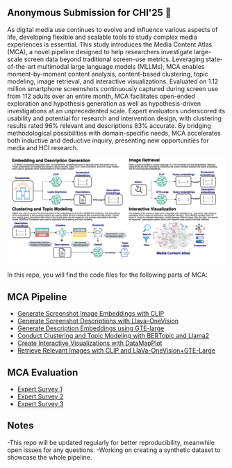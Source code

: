 ## Anonymous Submission for CHI'25 👋


As digital media use continues to evolve and influence various aspects of life, developing flexible and scalable tools to study complex media experiences is essential. This study introduces the Media Content Atlas (MCA), a novel pipeline designed to help researchers investigate large-scale screen data beyond traditional screen-use metrics. Leveraging state-of-the-art multimodal large language models (MLLMs), MCA enables moment-by-moment content analysis, content-based clustering, topic modeling, image retrieval, and interactive visualizations. Evaluated on 1.12 million smartphone screenshots continuously captured during screen use from 112 adults over an entire month, MCA facilitates open-ended exploration and hypothesis generation as well as hypothesis-driven investigations at an unprecedented scale. Expert evaluators underscored its usability and potential for research and intervention design, with clustering results rated 96% relevant and descriptions 83% accurate. By bridging methodological possibilities with domain-specific needs, MCA accelerates both inductive and deductive inquiry, presenting new opportunities for media and HCI research.

![image](https://github.com/mediacontentatlas/mediacontentatlas/blob/main/assets/mcapipeline.png)

In this repo, you will find the code files for the following parts of MCA: 
## MCA Pipeline
- [Generate Screenshot Image Embeddings with CLIP](https://github.com/mediacontentatlas/mediacontentatlas/blob/main/mca_pipeline/anonymized_clip_embedding_generation.py) 
- [Generate Screenshot Descriptions with Llava-OneVision](https://github.com/mediacontentatlas/mediacontentatlas/blob/main/mca_pipeline/anonymized_description_generation.py)
- [Generate Description Embeddings using GTE-large](https://github.com/mediacontentatlas/mediacontentatlas/blob/main/mca_pipeline/anonymized_description_embedding_generation.py)
- [Conduct Clustering and Topic Modeling with BERTopic and Llama2](https://github.com/mediacontentatlas/mediacontentatlas/blob/main/mca_pipeline/anonymized_clustering_topicmodeling_example.py)
- [Create Interactive Visualizations with DataMapPlot](https://github.com/mediacontentatlas/mediacontentatlas/blob/main/mca_pipeline/anonymized_create_interactive_visualizations.py)
- [Retrieve Relevant Images with CLIP and LlaVa-OneVision+GTE-Large](https://github.com/mediacontentatlas/mediacontentatlas/blob/main/mca_pipeline/anonymized_image_retrieval_app.py)
## MCA Evaluation
- [Expert Survey 1](https://github.com/mediacontentatlas/mediacontentatlas/blob/main/expert_surveys/anonymized_survey1.py) 
- [Expert Survey 2](https://github.com/mediacontentatlas/mediacontentatlas/blob/main/expert_surveys/anonymized_survey2.py) 
- [Expert Survey 3](https://github.com/mediacontentatlas/mediacontentatlas/blob/main/expert_surveys/anonymized_survey3.py)  

## Notes
-This repo will be updated regularly for better reproducibility, meanwhile open issues for any questions.
-Working on creating a synthetic dataset to showcase the whole pipeline.

